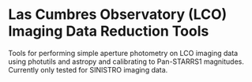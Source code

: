 # Las Cumbres Observatory (LCO) Imaging Data Reduction Tools

Tools for performing simple aperture photometry on LCO imaging data using photutils and astropy and calibrating to Pan-STARRS1 magnitudes. Currently only tested for SINISTRO imaging data.
